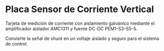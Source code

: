 # Placa Sensor de Corriente Vertical
Tarjeta de medición de corriente con aislamiento galvánico mediante el amplificador aislador AMC1311 y fuente DC-DC PEM1-S3-S5-5. 

Convierte la señal de shunt en un voltaje aislado y seguro para el sistema de control.
